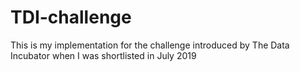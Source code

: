# TDI-challenge
 This is my implementation for the challenge introduced by The Data Incubator when I was shortlisted in July 2019
